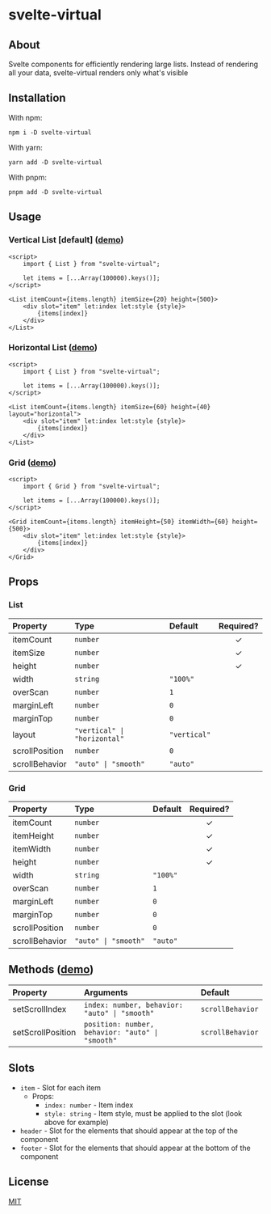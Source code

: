 # svelte-virtual

## About

Svelte components for efficiently rendering large lists. Instead of rendering all your data, svelte-virtual renders only what's visible

## Installation

With npm:

```
npm i -D svelte-virtual
```

With yarn:

```
yarn add -D svelte-virtual
```

With pnpm:

```
pnpm add -D svelte-virtual
```

## Usage

### Vertical List [default] ([demo](https://svelte.dev/repl/70b159e914024f869180c28b8e7eb92d?version=3.49.0))

```svelte
<script>
	import { List } from "svelte-virtual";

	let items = [...Array(100000).keys()];
</script>

<List itemCount={items.length} itemSize={20} height={500}>
	<div slot="item" let:index let:style {style}>
		{items[index]}
	</div>
</List>
```

### Horizontal List ([demo](https://svelte.dev/repl/160a5bf2e2a8484c8ffd03b219f5eb27?version=3.49.0))

```svelte
<script>
	import { List } from "svelte-virtual";

	let items = [...Array(100000).keys()];
</script>

<List itemCount={items.length} itemSize={60} height={40} layout="horizontal">
	<div slot="item" let:index let:style {style}>
		{items[index]}
	</div>
</List>
```

### Grid ([demo](https://svelte.dev/repl/8e2b877da06c4532ae50482236abbcac?version=3.49.0))

```svelte
<script>
	import { Grid } from "svelte-virtual";

	let items = [...Array(100000).keys()];
</script>

<Grid itemCount={items.length} itemHeight={50} itemWidth={60} height={500}>
	<div slot="item" let:index let:style {style}>
		{items[index]}
	</div>
</Grid>
```

## Props

### List

| Property       | Type                         | Default      | Required? |
| :------------- | :--------------------------- | :----------- | :-------: |
| itemCount      | `number`                     |              |     ✓     |
| itemSize       | `number`                     |              |     ✓     |
| height         | `number`                     |              |     ✓     |
| width          | `string`                     | `"100%"`     |           |
| overScan       | `number`                     | `1`          |           |
| marginLeft     | `number`                     | `0`          |           |
| marginTop      | `number`                     | `0`          |           |
| layout         | `"vertical" \| "horizontal"` | `"vertical"` |           |
| scrollPosition | `number`                     | `0`          |           |
| scrollBehavior | `"auto" \| "smooth"`         | `"auto"`     |           |

### Grid

| Property       | Type                 | Default  | Required? |
| :------------- | :------------------- | :------- | :-------: |
| itemCount      | `number`             |          |     ✓     |
| itemHeight     | `number`             |          |     ✓     |
| itemWidth      | `number`             |          |     ✓     |
| height         | `number`             |          |     ✓     |
| width          | `string`             | `"100%"` |           |
| overScan       | `number`             | `1`      |           |
| marginLeft     | `number`             | `0`      |           |
| marginTop      | `number`             | `0`      |           |
| scrollPosition | `number`             | `0`      |           |
| scrollBehavior | `"auto" \| "smooth"` | `"auto"` |           |

## Methods ([demo](https://svelte.dev/repl/8efc42f67dc5493aabe465c589af62e7?version=3.49.0))

| Property          | Arguments                                        | Default          |
| :---------------- | :----------------------------------------------- | :--------------- |
| setScrollIndex    | `index: number, behavior: "auto" \| "smooth"`    | `scrollBehavior` |
| setScrollPosition | `position: number, behavior: "auto" \| "smooth"` | `scrollBehavior` |

## Slots

-   `item` - Slot for each item
    -   Props:
        -   `index: number` - Item index
        -   `style: string` - Item style, must be applied to the slot (look above for example)
-   `header` - Slot for the elements that should appear at the top of the component
-   `footer` - Slot for the elements that should appear at the bottom of the component

## License

[MIT](./LICENSE)
